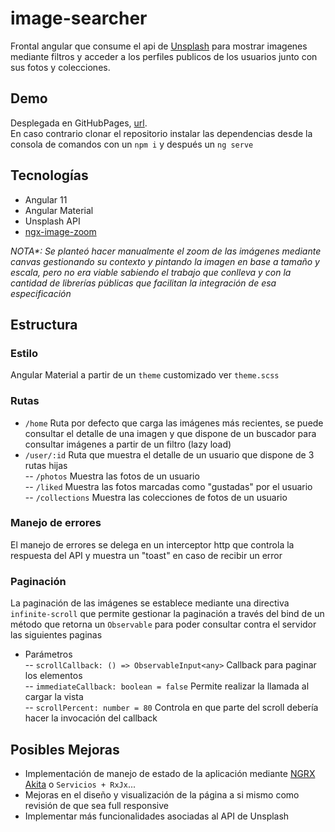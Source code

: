 # image-searcher

Frontal angular que consume el api de [Unsplash](https://unsplash.com/) para mostrar imagenes mediante filtros y acceder a los perfiles publicos de los usuarios junto con sus fotos y colecciones.

## Demo
Desplegada en GitHubPages, [url](https://cgfcarlos.github.io/image-searcher/home).  
En caso contrario clonar el repositorio instalar las dependencias desde la consola de comandos con un `npm i` y después un `ng serve`
## Tecnologías
- Angular 11
- Angular Material
- Unsplash API
- [ngx-image-zoom](https://www.npmjs.com/package/ngx-image-zoom)

_NOTA*: Se planteó hacer manualmente el zoom de las imágenes mediante canvas gestionando su contexto y pintando la imagen en base a tamaño y escala, pero no era viable sabiendo el trabajo que conlleva y con la cantidad de librerías públicas que facilitan la integración de esa especificación_

## Estructura
### Estilo
Angular Material a partir de un `theme` customizado ver `theme.scss`

### Rutas
- `/home` Ruta por defecto que carga las imágenes más recientes, se puede consultar el detalle de una imagen y que dispone de un buscador para consultar imágenes a partir de un filtro (lazy load)  
- `/user/:id` Ruta que muestra el detalle de un usuario que dispone de 3 rutas hijas  
-- `/photos` Muestra las fotos de un usuario  
-- `/liked` Muestra las fotos marcadas como "gustadas" por el usuario  
-- `/collections` Muestra las colecciones de fotos de un usuario  

### Manejo de errores
El manejo de errores se delega en un interceptor http que controla la respuesta del API y muestra un "toast" en caso de recibir un error

### Paginación
La paginación de las imágenes se establece mediante una directiva `infinite-scroll` que permite gestionar la paginación a través del bind de un método que retorna un `Observable` para poder consultar contra el servidor las siguientes paginas
- Parámetros  
-- `scrollCallback: () => ObservableInput<any>` Callback para paginar los elementos  
-- `immediateCallback: boolean = false` Permite realizar la llamada al cargar la vista  
-- `scrollPercent: number = 80` Controla en que parte del scroll debería hacer la invocación del callback  

## Posibles Mejoras

- Implementación de manejo de estado de la aplicación mediante [NGRX](https://ngrx.io/) [Akita](https://datorama.github.io/akita/) o `Servicios + RxJx`...  
- Mejoras en el diseño y visualización de la página a si mismo como revisión de que sea full responsive  
- Implementar más funcionalidades asociadas al API de Unsplash  
